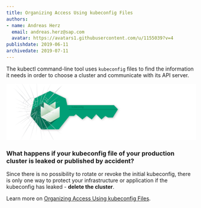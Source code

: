 ```yaml
---
title: Organizing Access Using kubeconfig Files
authors: 
- name: Andreas Herz
  email: andreas.herz@sap.com
  avatar: https://avatars1.githubusercontent.com/u/1155039?v=4
publishdate: 2019-06-11
archivedate: 2019-07-11
---
```


The kubectl command-line tool uses `kubeconfig` files to find the information it needs in order to choose a cluster and 
communicate with its API server.

![teaser](./images/teaser-1.svg)


### What happens if your kubeconfig file of your production cluster is leaked or published by accident?

Since there is no possibility to rotate or revoke the initial kubeconfig, there is only one 
way to protect your infrastructure or application if the kubeconfig has leaked - **delete the cluster**.

Learn more on [Organizing Access Using kubeconfig Files](https://github.com/gardener/documentation/blob/master/website/documentation/guides/client_tools/working-with-kubeconfig/_index.md).